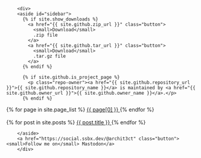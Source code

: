 		<div>
        <aside id="sidebar">
          {% if site.show_downloads %}
            <a href="{{ site.github.zip_url }}" class="button">
              <small>Download</small>
              .zip file
            </a>
            <a href="{{ site.github.tar_url }}" class="button">
              <small>Download</small>
              .tar.gz file
            </a>
          {% endif %}

          {% if site.github.is_project_page %}
            <p class="repo-owner"><a href="{{ site.github.repository_url }}">{{ site.github.repository_name }}</a> is maintained by <a href="{{ site.github.owner_url }}">{{ site.github.owner_name }}</a>.</p>
          {% endif %}
{% for page in site.page_list %}
    <a href="{{ page[1] }}" class="previous">
      {{ page[0] }}
    </a>
{% endfor %}
</br></br>
{% for post in site.posts %}
    <a href="{{ post.url }}" class="previous">
      {{ post.title }}
    </a>
{% endfor %}


        </aside>
        <a href="https://social.ssbx.dev/@archit3ct" class="button"><small>Follow me on</small> Mastodon</a>
		</div>
